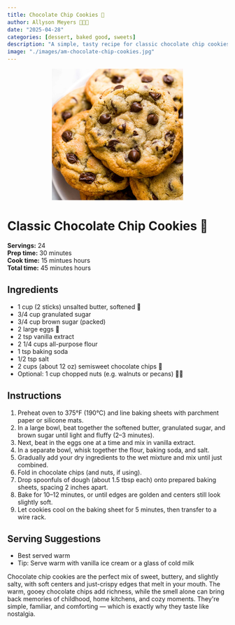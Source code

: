```yaml
---
title: Chocolate Chip Cookies 🍪
author: Allyson Meyers 👩🏻‍🍳
date: "2025-04-28"
categories: [dessert, baked good, sweets]
description: "A simple, tasty recipe for classic chocolate chip cookies"
image: "./images/am-chocolate-chip-cookies.jpg"
---
```


<p align="center">
  <img src="./images/am-chocolate-chip-cookies.jpg" alt="Classic Chocolate Chip Cookies" width="300"/>
</p>

# Classic Chocolate Chip Cookies 🍪

**Servings:** 24<br>
**Prep time:** 30 minutes</br>
**Cook time:** 15 mintues hours<br>
**Total time:** 45 minutes hours<br>

## Ingredients
- 1 cup (2 sticks) unsalted butter, softened 🧈
- 3/4 cup granulated sugar
- 3/4 cup brown sugar (packed)
- 2 large eggs 🥚
- 2 tsp vanilla extract
- 2 1/4 cups all-purpose flour
- 1 tsp baking soda
- 1/2 tsp salt
- 2 cups (about 12 oz) semisweet chocolate chips 🍫
- Optional: 1 cup chopped nuts (e.g. walnuts or pecans) 🌰🥜

## Instructions
1. Preheat oven to 375°F (190°C) and line baking sheets with parchment paper or silicone mats.
2. In a large bowl, beat together the softened butter, granulated sugar, and brown sugar until light and fluffy (2–3 minutes).
3. Next, beat in the eggs one at a time and mix in vanilla extract.
4. In a separate bowl, whisk together the flour, baking soda, and salt.
5. Gradually add your dry ingredients to the wet mixture and mix until just combined.
6. Fold in chocolate chips (and nuts, if using).
7. Drop spoonfuls of dough (about 1.5 tbsp each) onto prepared baking sheets, spacing 2 inches apart.
8. Bake for 10–12 minutes, or until edges are golden and centers still look slightly soft.
9. Let cookies cool on the baking sheet for 5 minutes, then transfer to a wire rack.

## Serving Suggestions
- Best served warm
- Tip: Serve warm with vanilla ice cream or a glass of cold milk

Chocolate chip cookies are the perfect mix of sweet, buttery, and slightly salty, with soft centers and just-crispy edges that melt in your mouth. The warm, gooey chocolate chips add richness, while the smell alone can bring back memories of childhood, home kitchens, and cozy moments. They're simple, familiar, and comforting — which is exactly why they taste like nostalgia.
